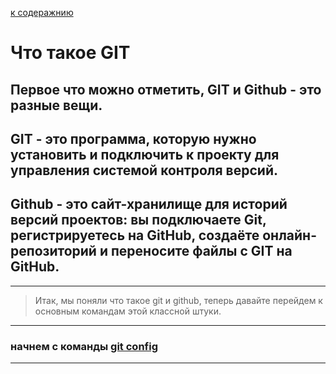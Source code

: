 [ к содеражнию](./read.md)
# Что такое GIT
 ## **Первое что можно отметить, GIT и Github - это разные вещи.**
## GIT - это программа, которую нужно установить и подключить к проекту для управления системой контроля версий.
## Github - это сайт-хранилище для историй версий проектов: вы подключаете Git, регистрируетесь на GitHub, создаёте онлайн-репозиторий и переносите файлы с GIT на GitHub.
----
 >Итак, мы поняли что такое git и github, теперь давайте перейдем к основным командам этой классной штуки.
 ---
 ### начнем с команды [git config](config.md)
 ---

